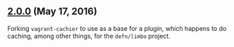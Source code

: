 ## [2.0.0](https://github.com/defn/vagrant-limbo) (May 17, 2016)

Forking `vagrant-cachier` to use as a base for a plugin, which happens
to do caching, among other things, for the `defn/limbo` project.
